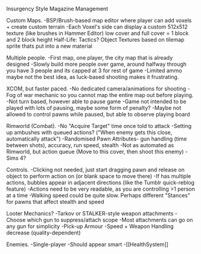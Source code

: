 









Insurgency Style Magazine Management





Custom Maps.
	-BSP/Brush-based map editor where player can add voxels + create custom terrain
	-Each Voxel's side can display a custom 512x512 texture (like brushes in Hammer Editor)
	low cover and full cover = 1 block and 2 block height
	Half-Life: Tactics?
	Object Textures based on tilemap sprite thats put into a new material



	



Multiple people.
	-First map, one player, the city map that is already designed
	-Slowly build more people over game, around halfway through you have 3 people and its capped at 3 for rest of game
	-Limited ammo maybe not the best idea, as luck-based shooting makes it frustrating.

XCOM, but faster paced.
	-No dedicated camera/animations for shooting
	-Fog of war mechanic so you cannot map the entire map out before playing.
	-Not turn based, however able to pause game
		-Game not intended to be played with lots of pausing, maybe some form of penalty?
		-Maybe not allowed to control pawns while paused, but able to observe playing board

Rimworld (Combat).
	-No "Acquire Target" time once told to attack
	-Setting up ambushes with queued actions? ("When enemy gets this close, automatically attack")
	-Randomised Pawn Attributes- gun handling (time between shots), accuracy, run speed, stealth
	-Not as automated as Rimworld, but action queue (Move to this cover, then shoot this enemy)
		-Sims 4?

Controls.
	-Clicking not needed, just start dragging pawn and release on object to perform action on (or blank space to move there)
		-If has multiple actions, bubbles appear in adjacent directions (like the Tumblr quick-reblog feature)
	-Actions need to be very readable, as you are controlling >1 person at a time
		-Walking speed could be quite slow. Perhaps different "Stances" for pawns that affect stealth and speed

Looter Mechanics?
	-Tarkov or STALKER-style weapon attachments
		-Choose which gun to suppress/attach scope
		-Most attachments can go on any gun for simplicity
	-Pick-up Armour
		-Speed + Weapon Handling decrease (quality-dependent)

Enemies.
	-Single-player
	-Should appear smart
	-[[HealthSystem]]
